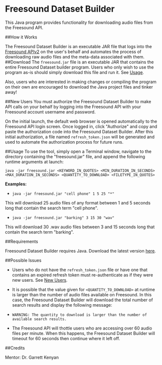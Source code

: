 Freesound Dataset Builder
=======================

This Java program provides functionality for downloading audio files from the Freesound API.
 
    
##How it Works

The Freesound Dataset Builder is an executable JAR file that logs into the [Freesound APIv2](http://www.freesound.org/docs/api/) on the user's behalf and automates the process of downloading raw audio files and the meta-data associated with them. 
##Download
The `freesound.jar` file is an executable JAR that contains the entire Freesound Dataset builder program.  Users who only wish to use the program as-is should simply download this file and run it.  See [Usage](#usage).

Also, users who are interested in making changes or compiling the program on their own are encouraged to download the Java project files and tinker away!

##New Users 
You must authorize the Freesound Dataset Builder to make API calls on your behalf by logging into the Freesound API with your Freesound account username and password. 

On the initial launch, the default web browser is opened automatically to the Freesound API login screen.  Once logged in, click "Authorize" and copy and paste the authorization code into the Freesound Dataset Builder.  After this initial authorization, a file named `refresh_token.json` will be generated and used to automate the authorization process for future runs. 

##Usage
To use the tool, simply open a Terminal window, navigate to the directory containing the "freesound.jar" file, and append the following runtime arguments at launch:

    java -jar freesound.jar <KEYWORD_IN_QUOTES> <MIN_DURATION_IN_SECONDS> <MAX_DURATION_IN_SECONDS> <QUANTITY_TO_DOWNLOAD> <FILETYPE_IN_QUOTES>
    
**Examples:**

*     java -jar freesound.jar "cell phone" 1 5 25 "*"
This will download 25 audio files of any format between 1 and 5 seconds long that contain the search term "cell phone".

*     java -jar freesound.jar "barking" 3 15 30 "wav"
This will download 30 .wav audio files between 3 and 15 seconds long that contain the search term "barking".


##Requirements

Freesound Dataset Builder requires Java.  Download the latest version [here](http://www.java.com).
    
##Possible Issues

* Users who do not have the `refresh_token.json` file or have one that contains an expired refresh token must re-authenticate as if they were new users.  See [New Users](#new-users).

* It is possible that the value given for `<QUANTITY_TO_DOWNLOAD>` at runtime is larger than the number of audio files available on Freesound.  In this case, the Freesound Dataset Builder will download the total number of search results and display the following message:
    

*     WARNING: The quantity to download is larger than the number of available search results.

* The Freesound API will thottle users who are accessing over 60 audio files per minute.  When this happens, the Freesound Dataset Builder will timeout for 60 seconds then continue where it left off. 


##Credits

Mentor: Dr. Garrett Kenyan

